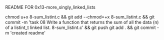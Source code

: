 README FOR 0x13-more_singly_linked_lists

chmod u+x 8-sum_listint.c && git add --chmod=+x 8-sum_listint.c && git commit -m 'task 08 Write a function that returns the sum of all the data (n) of a listint_t linked list. 8-sum_listint.c' && git push
git add . && git commit -m 'created readme'